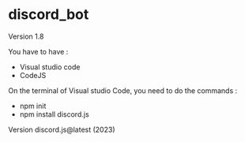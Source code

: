# discord_bot
Version 1.8

You have to have :

- Visual studio code
- CodeJS

On the terminal of Visual studio Code, you need to do the commands :

- npm init
- npm install discord.js 

Version discord.js@latest (2023)

